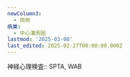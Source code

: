 ```yaml
---
newColumn3:
  - 両側
病巣:
  - 中心溝周囲
lastmod: '2025-03-08'
last_edited: 2025-02-27T00:00:00.000Z
---
```


神経心理検査:: SPTA, WAB
